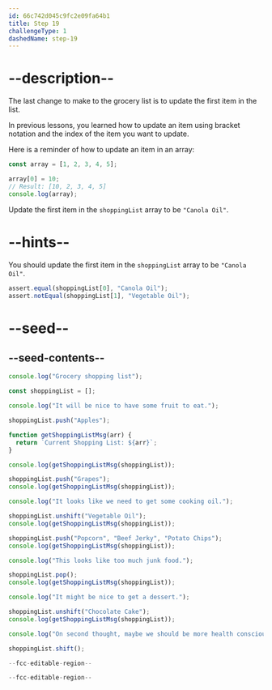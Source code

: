 ```yaml
---
id: 66c742d045c9fc2e09fa64b1
title: Step 19
challengeType: 1
dashedName: step-19
---
```


# --description--

The last change to make to the grocery list is to update the first item in the list.

In previous lessons, you learned how to update an item using bracket notation and the index of the item you want to update.

Here is a reminder of how to update an item in an array:

```js
const array = [1, 2, 3, 4, 5];

array[0] = 10;
// Result: [10, 2, 3, 4, 5]
console.log(array); 
```

Update the first item in the `shoppingList` array to be `"Canola Oil"`.

# --hints--

You should update the first item in the `shoppingList` array to be `"Canola Oil"`.

```js
assert.equal(shoppingList[0], "Canola Oil");
assert.notEqual(shoppingList[1], "Vegetable Oil");
```

# --seed--

## --seed-contents--

```js
console.log("Grocery shopping list");

const shoppingList = [];

console.log("It will be nice to have some fruit to eat.");

shoppingList.push("Apples");

function getShoppingListMsg(arr) {
  return `Current Shopping List: ${arr}`;
}

console.log(getShoppingListMsg(shoppingList));

shoppingList.push("Grapes");
console.log(getShoppingListMsg(shoppingList));

console.log("It looks like we need to get some cooking oil.");

shoppingList.unshift("Vegetable Oil");
console.log(getShoppingListMsg(shoppingList));

shoppingList.push("Popcorn", "Beef Jerky", "Potato Chips");
console.log(getShoppingListMsg(shoppingList));

console.log("This looks like too much junk food.");

shoppingList.pop();
console.log(getShoppingListMsg(shoppingList));

console.log("It might be nice to get a dessert.");

shoppingList.unshift("Chocolate Cake");
console.log(getShoppingListMsg(shoppingList));

console.log("On second thought, maybe we should be more health conscious.");

shoppingList.shift();

--fcc-editable-region--

--fcc-editable-region--
```

